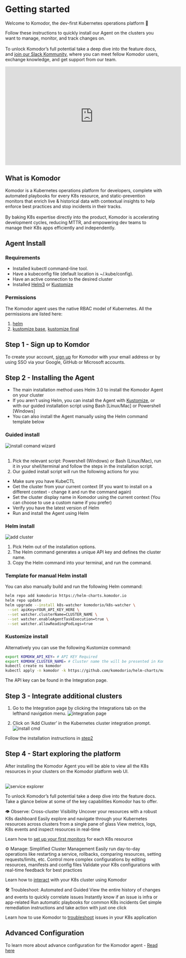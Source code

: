 # Getting started

Welcome to Komodor, the dev-first Kubernetes operations platform 👋

Follow these instructions to quickly install our Agent on the clusters you want to manage, monitor, and track changes on. 
<br /><br />To unlock Komodor’s full potential take a deep dive into the feature docs, and [join our Slack Kommunity](https://join.slack.com/t/komodorkommunity/shared_invite/zt-1lz4cme86-2zIKTRtTFnzL_UNxaUS9yw), where you can meet fellow Komodor users, exchange knowledge, and get support from our team.

<iframe width="560" height="315"
src="https://www.youtube.com/embed/StFiQtH8L8Q" 
frameborder="0" 
allow="accelerometer; autoplay; encrypted-media; gyroscope; picture-in-picture" 
allowfullscreen></iframe>



## What is Komodor

Komodor is a Kubernetes operations platform for developers, complete with automated playbooks for every K8s resource, and static-prevention monitors that enrich live & historical data with contextual insights to help enforce best practices and stop incidents in their tracks. 
<br /><br />By baking K8s expertise directly into the product, Komodor is accelerating development cycles, reducing MTTR, and empowering dev teams to manage their K8s apps efficiently and independently.


## Agent Install

### Requirements
* Installed kubectl command-line tool.<br />
* Have a kubeconfig file (default location is ~/.kube/config).<br />
* Have an active connection to the desired cluster<br />
* Installed [Helm3](https://helm.sh/docs/intro/install/) or [Kustomize](https://kubectl.docs.kubernetes.io/installation/kustomize/)<br />

### Permissions
The Komodor agent uses the native RBAC model of Kubernetes. All the permissions are listed here:

1. [helm](https://github.com/komodorio/helm-charts/blob/master/charts/k8s-watcher/templates/clusterrole.yaml)
2. [kustomize base](https://github.com/komodorio/helm-charts/blob/master/manifests/base/clusterrole.yaml), [kustomize final](https://github.com/komodorio/helm-charts/blob/master/manifests/overlays/full/logs-reader.cr.yaml)

## Step 1 - Sign up to Komdor

To create your account, [sign up](https://app.komodor.com/#mode=signUp) for Komodor with your email address or by using SSO via your Google, GitHub or Microsoft accounts.

## Step 2 - Installing the Agent

* The main installation method uses Helm 3.0 to install the Komodor Agent on your cluster
* If you aren’t using Helm, you can install the Agent with [Kustomize](#kustomize-install), or with our guided installation script using Bash [Linux/Mac] or Powershell [Windows]
* You can also install the Agent manually using the Helm command template below


### Guided install
![install comand wizard](./img/Install_wizard.png)
<br /><br />
1. Pick the relevant script: Powershell (Windows) or Bash (Linux/Mac), run it in your shell/terminal and follow the steps in the installation script. <br />
2. Our guided install script will run the following actions for you:<br />

* Make sure you have KubeCTL
* Get the cluster from your current context (If you want to install on a different context - change it and run the command again)
* Set the cluster display name in Komodor using the current context (You can choose to use a custom name if you prefer)
* Verify you have the latest version of Helm
* Run and install the Agent using Helm


### Helm install
![add cluster](./img/install_wizard_helm.png)

1. Pick Helm out of the installation options.
2. The Helm command generates a unique API key and defines the cluster name.
3. Copy the Helm command into your terminal, and run the command.


### Template for manual Helm install
You can also manually build and run the following Helm command:


```bash
helm repo add komodorio https://helm-charts.komodor.io
helm repo update
helm upgrade --install k8s-watcher komodorio/k8s-watcher \
 --set apiKey=YOUR_API_KEY_HERE \
 --set watcher.clusterName=CLUSTER_NAME \
 --set watcher.enableAgentTaskExecution=true \
 --set watcher.allowReadingPodLogs=true
```


### Kustomize install
Alternatively you can use the following Kustomize command:
```bash
export KOMOKW_API_KEY= # API KEY Required
export KOMOKW_CLUSTER_NAME= # Cluster name the will be presented in Komodor
kubectl create ns komodor
kubectl apply -n komodor -k https://github.com/komodorio/helm-charts/manifests/overlays/full/?ref=master
```

The API key can be found in the Integration page.

## Step 3 - Integrate additional clusters

1. Go to the Integration page by clicking the Integrations tab on the lefthand navigation menu.
![integration page](./img/click_Integration_page.png)

2. Click on ‘Add Cluster’ in the Kubernetes cluster integration prompt.
![install cmd](./img/Add_kubernetes_cluster.png)

Follow the installation instructions in [step2](#step-2-installing-the-agent)


## Step 4 - Start exploring the platform
After installing the Komodor Agent you will be able to view all the K8s resources in your clusters on the Komodor platform web UI. <br /><br />

![service explorer](./img/service_explorer.png)

To unlock Komodor’s full potential take a deep dive into the feature docs. Take a glance below at some of the key capabilities Komodor has to offer. 

👁️ Observe: Cross-cluster Visibility
Uncover your resources with a robust K8s dashboard
Easily explore and navigate through your Kubernetes resources across clusters from a single pane of glass
View metrics, logs, K8s events and inspect resources in real-time


Learn how to [set up your first monitors](./Monitors.md) for each K8s resource

⚙️ Manage: Simplified Cluster Management
Easily run day-to-day operations like restarting a service, rollbacks, comparing resources, setting requests/limits, etc.
Control more complex configurations by editing resources, manifests and config files
Validate your K8s configurations with real-time feedback for best practices

Learn how to [interact](./Actions/Overview.md) with your K8s cluster using Komodor


🛠️ Troubleshoot: Automated and Guided
View the entire history of changes and events to quickly correlate issues
Instantly know if an issue is infra or app-related
Run automatic playbooks for common K8s incidents
Get simple remediation instructions and take action with just one click

Learn how to use Komodor to [troubleshoot](https://youtu.be/nmgVHuv5T6A) issues in your K8s application


## Advanced Configuration

To learn more about advance configuration for the Komodor agent - [Read here](./Komodor-Agent.md)
<br /><br /><br /><br />


